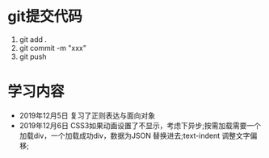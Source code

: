 # git提交代码
1. git add .
2. git commit -m "xxx"
3. git push

# 学习内容
* 2019年12月5日 复习了正则表达与面向对象
* 2019年12月6日 CSS3如果动画设置了不显示，考虑下异步;按需加载需要一个加载div，一个加载成功div，数据为JSON 替换进去;text-indent 调整文字偏移;